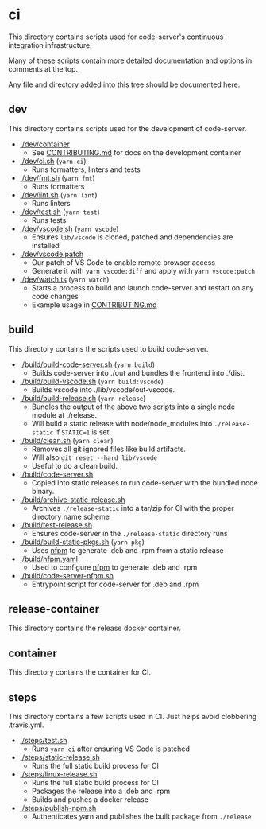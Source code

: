 # ci

This directory contains scripts used for code-server's continuous integration infrastructure.

Many of these scripts contain more detailed documentation and options in comments at the top.

Any file and directory added into this tree should be documented here.

## dev

This directory contains scripts used for the development of code-server.

- [./dev/container](./dev/container)
  - See [CONTRIBUTING.md](../doc/CONTRIBUTING.md) for docs on the development container
- [./dev/ci.sh](./dev/ci.sh) (`yarn ci`)
  - Runs formatters, linters and tests
- [./dev/fmt.sh](./dev/fmt.sh) (`yarn fmt`)
  - Runs formatters
- [./dev/lint.sh](./dev/lint.sh) (`yarn lint`)
  - Runs linters
- [./dev/test.sh](./dev/test.sh) (`yarn test`)
  - Runs tests
- [./dev/vscode.sh](./dev/vscode.sh) (`yarn vscode`)
  - Ensures `lib/vscode` is cloned, patched and dependencies are installed
- [./dev/vscode.patch](./dev/vscode.patch)
  - Our patch of VS Code to enable remote browser access
  - Generate it with `yarn vscode:diff` and apply with `yarn vscode:patch`
- [./dev/watch.ts](./dev/watch.ts) (`yarn watch`)
  - Starts a process to build and launch code-server and restart on any code changes
  - Example usage in [CONTRIBUTING.md](../doc/CONTRIBUTING.md)

## build

This directory contains the scripts used to build code-server.

- [./build/build-code-server.sh](./build/build-code-server.sh) (`yarn build`)
  - Builds code-server into ./out and bundles the frontend into ./dist.
- [./build/build-vscode.sh](./build/build-vscode.sh) (`yarn build:vscode`)
  - Builds vscode into ./lib/vscode/out-vscode.
- [./build/build-release.sh](./build/build-release.sh) (`yarn release`)
  - Bundles the output of the above two scripts into a single node module at ./release.
  - Will build a static release with node/node_modules into `./release-static`
    if `STATIC=1` is set.
- [./build/clean.sh](./build/clean.sh) (`yarn clean`)
  - Removes all git ignored files like build artifacts.
  - Will also `git reset --hard lib/vscode`
  - Useful to do a clean build.
- [./build/code-server.sh](./build/code-server.sh)
  - Copied into static releases to run code-server with the bundled node binary.
- [./build/archive-static-release.sh](./build/archive-static-release.sh)
  - Archives `./release-static` into a tar/zip for CI with the proper directory name scheme
- [./build/test-release.sh](./build/test-static-release.sh)
  - Ensures code-server in the `./release-static` directory runs
- [./build/build-static-pkgs.sh](./build/build-static-pkgs.sh) (`yarn pkg`)
  - Uses [nfpm](https://github.com/goreleaser/nfpm) to generate .deb and .rpm from a static release
- [./build/nfpm.yaml](./build/nfpm.yaml)
  - Used to configure [nfpm](https://github.com/goreleaser/nfpm) to generate .deb and .rpm
- [./build/code-server-nfpm.sh](./build/code-server-nfpm.sh)
  - Entrypoint script for code-server for .deb and .rpm

## release-container

This directory contains the release docker container.

## container

This directory contains the container for CI.

## steps

This directory contains a few scripts used in CI. Just helps avoid clobbering .travis.yml.

- [./steps/test.sh](./steps/test.sh)
  - Runs `yarn ci` after ensuring VS Code is patched
- [./steps/static-release.sh](./steps/static-release.sh)
  - Runs the full static build process for CI
- [./steps/linux-release.sh](./steps/linux-release.sh)
  - Runs the full static build process for CI
  - Packages the release into a .deb and .rpm
  - Builds and pushes a docker release
- [./steps/publish-npm.sh](./steps/publish-npm.sh)
  - Authenticates yarn and publishes the built package from `./release`
